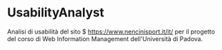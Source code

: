 # UsabilityAnalyst
Analisi di usabilità del sito 
  $ https://www.nencinisport.it/it/ 
per il progetto del corso di  Web Information Management dell'Università di Padova.
